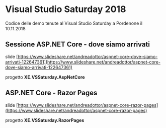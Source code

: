 # Visual Studio Saturday 2018
Codice delle demo tenute al Visual Studio Saturday a Pordenone il 10.11.2018

## Sessione ASP.NET Core - dove siamo arrivati
slide [https://www.slideshare.net/andreadottor/aspnet-core-dove-siamo-arrivati-122647361](https://www.slideshare.net/andreadottor/aspnet-core-dove-siamo-arrivati-122647361)

progetto **XE.VSSaturday.AspNetCore**

## ASP.NET Core - Razor Pages
slide [https://www.slideshare.net/andreadottor/aspnet-core-razor-pages](https://www.slideshare.net/andreadottor/aspnet-core-razor-pages)

progetto **XE.VSSaturday.RazorPages**
